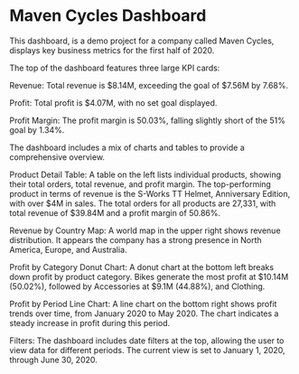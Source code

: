 # Maven Cycles Dashboard
This dashboard, is a demo project for a company called Maven Cycles, displays key business metrics for the first half of 2020.

The top of the dashboard features three large KPI cards:

Revenue: Total revenue is $8.14M, exceeding the goal of $7.56M by 7.68%.

Profit: Total profit is $4.07M, with no set goal displayed.

Profit Margin: The profit margin is 50.03%, falling slightly short of the 51% goal by 1.34%.


The dashboard includes a mix of charts and tables to provide a comprehensive overview.

Product Detail Table: A table on the left lists individual products, showing their total orders, total revenue, and profit margin. The top-performing product in terms of revenue is the S-Works TT Helmet, Anniversary Edition, with over $4M in sales. The total orders for all products are 27,331, with total revenue of $39.84M and a profit margin of 50.86%.

Revenue by Country Map: A world map in the upper right shows revenue distribution. It appears the company has a strong presence in North America, Europe, and Australia.

Profit by Category Donut Chart: A donut chart at the bottom left breaks down profit by product category. Bikes generate the most profit at $10.14M (50.02%), followed by Accessories at $9.1M (44.88%), and Clothing.

Profit by Period Line Chart: A line chart on the bottom right shows profit trends over time, from January 2020 to May 2020. The chart indicates a steady increase in profit during this period.

Filters: The dashboard includes date filters at the top, allowing the user to view data for different periods. The current view is set to January 1, 2020, through June 30, 2020.
